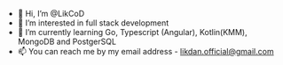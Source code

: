 - 👋 Hi, I’m @LikCoD
- 👀 I’m interested in full stack development
- 🌱 I’m currently learning Go, Typescript (Angular), Kotlin(KMM), MongoDB and PostgerSQL
- 📫 You can reach me by my email address - likdan.official@gmail.com

